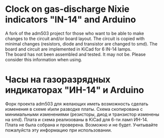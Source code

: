 # Clock on gas-discharge Nixie indicators  "IN-14" and Arduino
A fork of the adm503 project for those who want to be able to make changes to the circuit and/or board layout.
The circuit is copied with minimal changes (resistors, diode and transistor are changed to smd). The board and circuit are implemented in KiCad for 6 IN-14 lamps.<br>
The board has not been assembled and tested. It may not be. Please consider this information when using.<br>

# Часы на газоразрядных индикаторах "ИН-14" и Arduino
Форк проекта adm503 для желающих иметь возможность сделать изменения в схеме и\или разводке платы.
Схема скопирована с минимальными изменениями (резисторы, диод и транзистор изменены на smd). Плата и схема реализованы в KiCad для 6-ти ламп ИН-14.<br>
Плата не была собрана и проверена. Возможно и не будет. Учитывайте пожалуйста эту информацию при использовании. <br>

